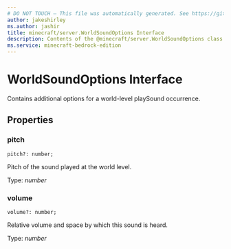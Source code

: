 ```yaml
---
# DO NOT TOUCH — This file was automatically generated. See https://github.com/mojang/minecraftapidocsgenerator to modify descriptions, examples, etc.
author: jakeshirley
ms.author: jashir
title: minecraft/server.WorldSoundOptions Interface
description: Contents of the @minecraft/server.WorldSoundOptions class.
ms.service: minecraft-bedrock-edition
---
```

# WorldSoundOptions Interface

Contains additional options for a world-level playSound occurrence.

## Properties

### **pitch**
`pitch?: number;`

Pitch of the sound played at the world level.

Type: *number*

### **volume**
`volume?: number;`

Relative volume and space by which this sound is heard.

Type: *number*
